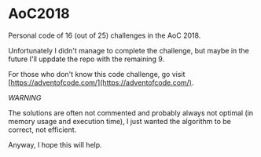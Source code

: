 # AoC2018
Personal code of 16 (out of 25) challenges in the AoC 2018.

Unfortunately I didn't manage to complete the challenge, but maybe in the future I'll uppdate the repo with the remaining 9.

For those who don't know this code challenge, go visit [https://adventofcode.com/](https://adventofcode.com/).

_WARNING_

The solutions are often not commented and probably always not optimal (in memory usage and execution time), I just wanted the algorithm to be correct, not efficient.

Anyway, I hope this will help.
